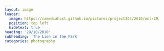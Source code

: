 ```yaml
---
layout: image
leader:
  image: https://camediahost.github.io/pictures/project365/2010/oct/29/291010.jpg
  position: top left
  hidetext: true
heading: '29/10/2010'
subheading: 'The Lion in the Park'
categories: photography
---
```

